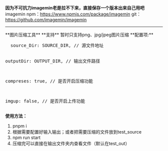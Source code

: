 **因为不可抗力imagemin老是拉不下来，直接保存一个版本出来自己用吧**
imagemin npm：https://www.npmjs.com/package/imagemin
git：https://github.com/imagemin/imagemin
<hr/>
**图片压缩工具**
**支持**
暂时只支持png、jpg/jpeg图片压缩
**配置项:**
<pre>
  source_Dir: SOURCE_DIR, // 源文件地址

  outputDir: OUTPUT_DIR, // 输出文件路径
  
  compreses: true, // 是否开启压缩功能
  
  imgup: false, // 是否开启上传功能
</pre>

**使用方法：**
<ol>
<li>pnpm i</li>
<li>根据需要配置好输入输出；或者把需要压缩的文件放到test_source</li>
<li>npm run start</li>
<li>压缩完可以直接在输出文件夹内查看文件（默认在test_out）</li>
</ol>
